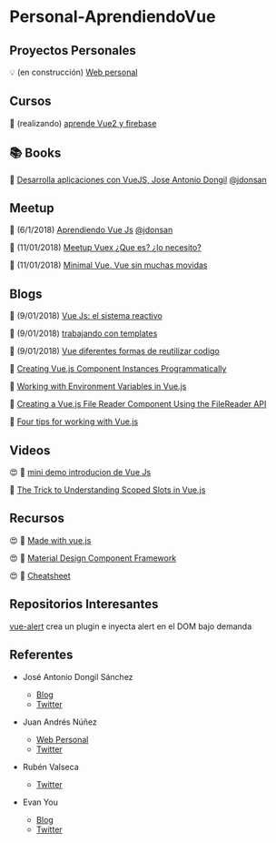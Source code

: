 # Personal-AprendiendoVue

## Proyectos Personales

:bulb: (en construcción) [Web personal](http://strigo.es/)

## Cursos

:movie_camera: (realizando) [aprende Vue2 y firebase](https://wmedia.teachable.com/p/aprende-vue2-y-firebase-paso-a-paso)

## :books: Books

:blue_book: [Desarrolla aplicaciones con VueJS, Jose Antonio Dongil](https://www.gitbook.com/book/jdonsan/desarrolla-aplicaciones-con-vuejs/details)   [@jdonsan](https://twitter.com/jdonsan?lang=es)

## Meetup

:movie_camera: (6/1/2018) [Aprendiendo Vue Js](https://www.youtube.com/watch?v=7ftXSVWOwcg&feature=youtu.be)  [@jdonsan](https://twitter.com/jdonsan?lang=es)

:movie_camera: (11/01/2018) [Meetup Vuex ¿Que es? ¿lo necesito?](https://www.youtube.com/watch?v=zC51h2jU0n4)

:movie_camera: (11/01/2018) [Minimal Vue. Vue sin muchas movidas](https://www.youtube.com/watch?v=bJjepc19RVs&amp=&feature=youtu.be)

## Blogs

:page_facing_up: (9/01/2018) [Vue Js: el sistema reactivo](https://elabismodenull.wordpress.com/2017/09/12/vuejs-el-sistema-reactivo/)

:page_facing_up: (9/01/2018) [trabajando con templates](https://elabismodenull.wordpress.com/2017/04/25/vuejs-trabajando-con-templates/)

:page_facing_up: (9/01/2018) [Vue diferentes formas de reutilizar codigo](https://elabismodenull.wordpress.com/2017/08/29/vuejs-diferentes-formas-de-reutilizar-codigo/)

:page_facing_up: [Creating Vue.js Component Instances Programmatically](https://css-tricks.com/creating-vue-js-component-instances-programmatically/)

:page_facing_up: [Working with Environment Variables in Vue.js](https://alligator.io/vuejs/working-with-environment-variables/#what-about-vue-cli-3)

:page_facing_up: [Creating a Vue.js File Reader Component Using the FileReader API](https://alligator.io/vuejs/file-reader-component/)

:page_facing_up: [Four tips for working with Vue.js](https://itnext.io/four-tips-for-working-with-vue-js-b362d97de852)

## Videos

😍 :movie_camera: [mini demo introducion de Vue Js](https://player.vimeo.com/video/247494684)

:movie_camera: [The Trick to Understanding Scoped Slots in Vue.js](https://adamwathan.me/the-trick-to-understanding-scoped-slots-in-vuejs/)

## Recursos

😍 :page_facing_up: [Made with vue.js](https://madewithvuejs.com/)

😍 :page_facing_up: [Material Design Component Framework](https://vuetifyjs.com/en/)

😍 :page_facing_up: [Cheatsheet](https://vuejs-tips.github.io/cheatsheet/)

## Repositorios Interesantes

[vue-alert](https://github.com/ElemeFE/vue-alert)  crea un plugin e inyecta alert en el DOM bajo demanda

## Referentes

- José Antonio Dongil Sánchez

  - [Blog](https://elabismodenull.wordpress.com/)
  - [Twitter](https://twitter.com/jdonsan)

- Juan Andrés Núñez

  - [Web Personal](http://wmedia.es/)
  - [Twitter](https://twitter.com/juanwmedia)

- Rubén Valseca

  - [Twitter](https://twitter.com/rubnvp)

- Evan You 

  - [Blog](http://blog.evanyou.me/)
  - [Twitter](https://twitter.com/youyuxi)


